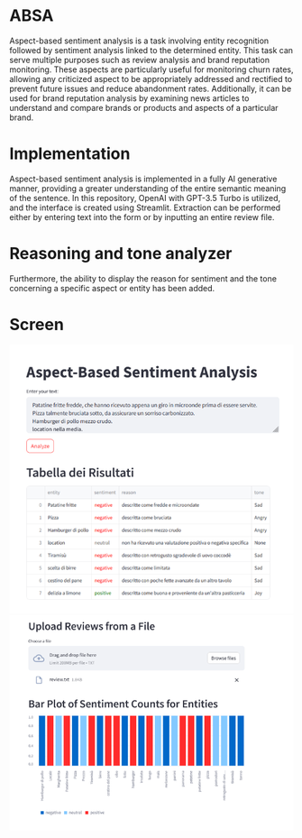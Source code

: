 # ABSA
Aspect-based sentiment analysis is a task involving entity recognition followed by sentiment analysis linked to the determined entity. This task can serve multiple purposes such as review analysis and brand reputation monitoring. These aspects are particularly useful for monitoring churn rates, allowing any criticized aspect to be appropriately addressed and rectified to prevent future issues and reduce abandonment rates. 
Additionally, it can be used for brand reputation analysis by examining news articles to understand and compare brands or products and aspects of a particular brand.

# Implementation
Aspect-based sentiment analysis is implemented in a fully AI generative manner, providing a greater understanding of the entire semantic meaning of the sentence. In this repository, OpenAI with GPT-3.5 Turbo is utilized, and the interface is created using Streamlit. Extraction can be performed either by entering text into the form or by inputting an entire review file.

# Reasoning and tone analyzer
Furthermore, the ability to display the reason for sentiment and the tone concerning a specific aspect or entity has been added.

# Screen
![Screenshot](images/text.PNG)
![Screenshot](images/text2.PNG)

